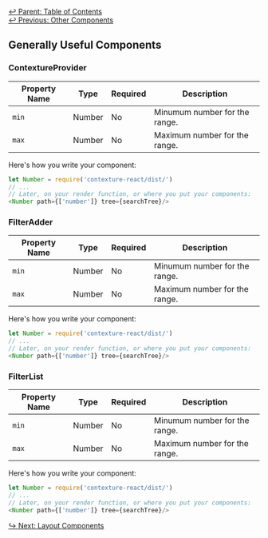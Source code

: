 ﻿[↩  Parent: Table of Contents](../README.md)  
[↩  Previous: Other Components](README.md)

## Generally Useful Components

### ContextureProvider

| Property Name | Type | Required | Description |
| --- | --- | --- | --- |
| `min` | Number | No | Minumum number for the range. |
| `max` | Number | No | Maximum number for the range. |

Here's how you write your component:
```javascript
let Number = require('contexture-react/dist/')
// ...
// Later, on your render function, or where you put your components:
<Number path={['number']} tree={searchTree}/>
```

### FilterAdder

| Property Name | Type | Required | Description |
| --- | --- | --- | --- |
| `min` | Number | No | Minumum number for the range. |
| `max` | Number | No | Maximum number for the range. |

Here's how you write your component:
```javascript
let Number = require('contexture-react/dist/')
// ...
// Later, on your render function, or where you put your components:
<Number path={['number']} tree={searchTree}/>
```

### FilterList

| Property Name | Type | Required | Description |
| --- | --- | --- | --- |
| `min` | Number | No | Minumum number for the range. |
| `max` | Number | No | Maximum number for the range. |

Here's how you write your component:
```javascript
let Number = require('contexture-react/dist/')
// ...
// Later, on your render function, or where you put your components:
<Number path={['number']} tree={searchTree}/>
```

[↪ Next: Layout Components](layout.md)
